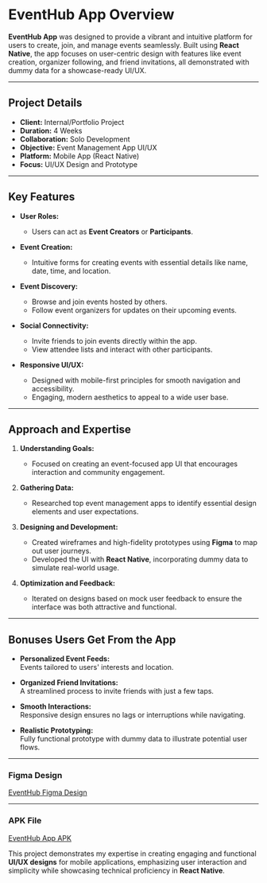 # EventHub App Overview

**EventHub App** was designed to provide a vibrant and intuitive platform for users to create, join, and manage events seamlessly. Built using **React Native**, the app focuses on user-centric design with features like event creation, organizer following, and friend invitations, all demonstrated with dummy data for a showcase-ready UI/UX.

---

## **Project Details**

- **Client:** Internal/Portfolio Project  
- **Duration:** 4 Weeks  
- **Collaboration:** Solo Development  
- **Objective:** Event Management App UI/UX  
- **Platform:** Mobile App (React Native)  
- **Focus:** UI/UX Design and Prototype  

---

## **Key Features**

- **User Roles:**  
  - Users can act as **Event Creators** or **Participants**.  

- **Event Creation:**  
  - Intuitive forms for creating events with essential details like name, date, time, and location.  

- **Event Discovery:**  
  - Browse and join events hosted by others.  
  - Follow event organizers for updates on their upcoming events.  

- **Social Connectivity:**  
  - Invite friends to join events directly within the app.  
  - View attendee lists and interact with other participants.  

- **Responsive UI/UX:**  
  - Designed with mobile-first principles for smooth navigation and accessibility.  
  - Engaging, modern aesthetics to appeal to a wide user base.  

---

## **Approach and Expertise**

1. **Understanding Goals:**  
   - Focused on creating an event-focused app UI that encourages interaction and community engagement.  

2. **Gathering Data:**  
   - Researched top event management apps to identify essential design elements and user expectations.  

3. **Designing and Development:**  
   - Created wireframes and high-fidelity prototypes using **Figma** to map out user journeys.  
   - Developed the UI with **React Native**, incorporating dummy data to simulate real-world usage.  

4. **Optimization and Feedback:**  
   - Iterated on designs based on mock user feedback to ensure the interface was both attractive and functional.  

---

## **Bonuses Users Get From the App**

- **Personalized Event Feeds:**  
  Events tailored to users' interests and location.  

- **Organized Friend Invitations:**  
  A streamlined process to invite friends with just a few taps.  

- **Smooth Interactions:**  
  Responsive design ensures no lags or interruptions while navigating.  

- **Realistic Prototyping:**  
  Fully functional prototype with dummy data to illustrate potential user flows.  

---
### **Figma Design**

[EventHub Figma Design](https://www.figma.com/design/j4StNNczVC2HM9t3gminvj/Event-Booking-App--EventHub-(Community)-(Community))

---

### **APK File**
[EventHub App APK](https://drive.google.com/file/d/1xeUGRYFa6q4SFoLNAUYc14mw8c_A1NVr/view?usp=sharing)

This project demonstrates my expertise in creating engaging and functional **UI/UX designs** for mobile applications, emphasizing user interaction and simplicity while showcasing technical proficiency in **React Native**.
